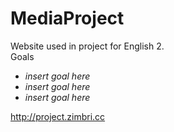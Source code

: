 # MediaProject

Website used in project for English 2.
<br>
Goals
  - *insert goal here*
  - *insert goal here*
  - *insert goal here*

http://project.zimbri.cc
